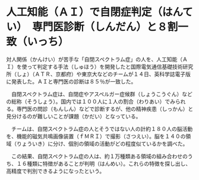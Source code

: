 # 人工知能（ＡＩ）で自閉症判定（はんてい）　専門医診断（しんだん）と８割一致（いっち）

対人関係（かんけい）が苦手な「自閉スペクトラム症」の人を、人工知能（ＡＩ）を使って判定する手法（しゅほう）を開発したと国際電気通信基礎技術研究所（しょ）（ＡＴＲ、京都府）や東京大などのチームが１４日、英科学誌電子版に発表した。ＡＩと専門医の診断は８５％が一致した。

　自閉スペクトラム症は、自閉症やアスペルガー症候群（しょうこうぐん）などの総称（そうしょう）。国内では１００人に１人の割合（わりあい）でみられる。専門医の問診（もんしん）などで診断するが、他の精神疾患（しっかん）と見分けるのが難しいことが課題（かだい）となっている。

　チームは、自閉スペクトラム症の人とそうではない人の計約１８０人の脳活動を、機能的磁気共鳴画像装置（ｆＭＲＩ）で撮影（さつえい）。脳を１４０の領域（りょういき）に分け、個別の領域の活動がどの程度似ているかを調べた。

　この結果、自閉スペクトラム症の人は、約１万種類ある領域の組み合わせのうち、１６種類に特徴があることが判明（はんめい）。これらの特徴を探し出し、高精度で判別できるようになったという。